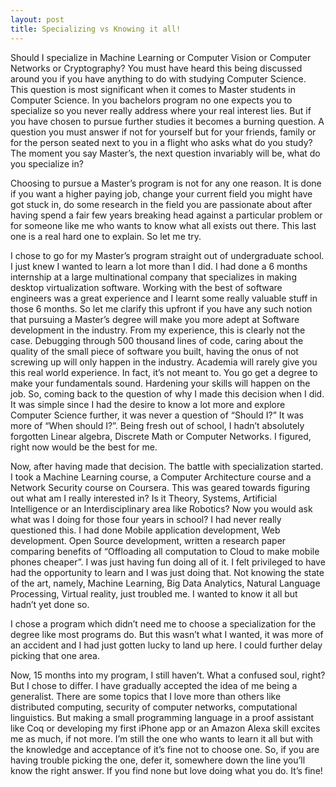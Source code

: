 ```yaml
---
layout: post
title: Specializing vs Knowing it all!
---
```


Should I specialize in Machine Learning or Computer Vision or Computer Networks or Cryptography? You must have heard this being discussed around you if you have anything to do with studying Computer Science. This question is most significant when it comes to Master students in Computer Science. In you bachelors program no one expects you to specialize so you never really address where your real interest lies. But if you have chosen to pursue further studies it becomes a burning question. A question you must answer if not for yourself but for your friends, family or for the person seated next to you in a flight who asks what do you study? The moment you say Master’s, the next question invariably will be, what do you specialize in? 

Choosing to pursue a Master’s program is not for any one reason. It is done if you want a higher paying job, change your current field you might have got stuck in, do some research in the field you are passionate about after having spend a fair few years breaking head against a particular problem or for someone like me who wants to know what all exists out there. This last one is a real hard one to explain. So let me try. 

I chose to go for my Master’s program straight out of undergraduate school. I just knew I wanted to learn a lot more than I did. I had done a 6 months internship at a large multinational company that specializes in making desktop virtualization software. Working with the best of software
engineers was a great experience and I learnt some really valuable stuff in those 6 months. So let me clarify this upfront if you have any such notion that pursuing a Master’s degree will make you more adept at Software development in the industry. From my experience, this is clearly not the case. Debugging through 500 thousand lines of code, caring about the quality of the small piece of software you built, having the onus of not screwing up will only happen in the industry. Academia will rarely give you this real world experience. In fact, it’s not meant to. You go get a degree to make your fundamentals sound. Hardening your skills will happen on the job. So, coming back to the question of why I made this decision when I did. It was simple since I had the desire to know a lot more and explore Computer Science further, it was never a question of “Should I?” It was more of “When should I?”. Being fresh out of school, I hadn’t absolutely forgotten Linear algebra, Discrete Math or Computer Networks. I figured, right now would be the best for me.

Now, after having made that decision. The battle with specialization started. I took a Machine Learning course, a Computer Architecture course and a Network Security course on Coursera. This was geared towards figuring out what am I really interested in? Is it Theory, Systems, Artificial Intelligence or an Interdisciplinary area like Robotics? Now you would ask what was I doing for those four years in school? I had never really questioned this. I had done Mobile application development, Web development. Open Source development, written a research paper comparing benefits of “Offloading all computation to Cloud to make mobile phones cheaper”. I was just having fun doing all of it. I felt privileged to have had the opportunity to learn   and I was just doing that. Not knowing the state of the art, namely, Machine Learning, Big Data Analytics, Natural Language Processing, Virtual reality,  just troubled me. I wanted to know it all but hadn’t yet done so.

I chose a program which didn’t need me to choose a specialization for the degree like most programs do. But this wasn’t what I wanted, it was more of an accident and I had just gotten lucky to land up here. I could further delay picking that one area.

Now, 15 months into my program, I still haven’t. What a confused soul, right? But I chose to differ. I have gradually accepted the idea of me being a generalist. There are some topics that I love more than others like distributed computing, security of computer networks, computational linguistics. But making a small programming language in a proof assistant like Coq or developing my first iPhone app or an Amazon Alexa skill excites me as much, if not more. I’m still the one who wants to learn it all but with the knowledge and acceptance of it’s fine not to choose one. So, if you are having trouble picking the one, defer it, somewhere down the line you’ll know the right answer. If you find none but love doing what you do. It’s fine! 
